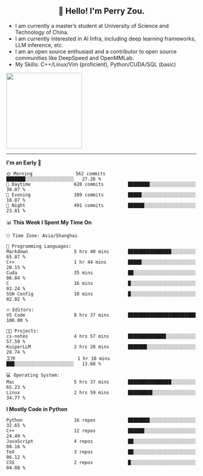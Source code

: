 <h2 align="center">👋 Hello! I'm Perry Zou.</h2>

- I am currently a master’s student at University of Science and Technology of China.
- I am currently interested in AI Infra, including deep learning frameworks, LLM inference, etc.
- I am an open source enthusiast and a contributor to open source communities like DeepSpeed and OpenMMLab.
- My Skills: C++/Linux/Vim (proficient), Python/CUDA/SQL (basic)

<img height=200 align="center" src="https://github-readme-stats.vercel.app/api?username=zonepg" />

-------

<!--START_SECTION:waka-->
**I'm an Early 🐤** 

```text
🌞 Morning                562 commits         ███████░░░░░░░░░░░░░░░░░░   27.26 % 
🌆 Daytime                620 commits         ████████░░░░░░░░░░░░░░░░░   30.07 % 
🌃 Evening                389 commits         █████░░░░░░░░░░░░░░░░░░░░   18.87 % 
🌙 Night                  491 commits         ██████░░░░░░░░░░░░░░░░░░░   23.81 % 
```


📊 **This Week I Spent My Time On** 

```text
🕑︎ Time Zone: Asia/Shanghai

💬 Programming Languages: 
Markdown                 5 hrs 40 mins       ████████████████░░░░░░░░░   65.87 % 
C++                      1 hr 44 mins        █████░░░░░░░░░░░░░░░░░░░░   20.15 % 
Cuda                     35 mins             ██░░░░░░░░░░░░░░░░░░░░░░░   06.84 % 
C                        16 mins             █░░░░░░░░░░░░░░░░░░░░░░░░   03.24 % 
SSH Config               10 mins             █░░░░░░░░░░░░░░░░░░░░░░░░   02.02 % 

🔥 Editors: 
VS Code                  8 hrs 37 mins       █████████████████████████   100.00 % 

🐱‍💻 Projects: 
cs-notes                 4 hrs 57 mins       ██████████████░░░░░░░░░░░   57.59 % 
KuiperLLM                2 hrs 28 mins       ███████░░░░░░░░░░░░░░░░░░   28.74 % 
工作                       1 hr 10 mins        ███░░░░░░░░░░░░░░░░░░░░░░   13.68 % 

💻 Operating System: 
Mac                      5 hrs 37 mins       ████████████████░░░░░░░░░   65.23 % 
Linux                    2 hrs 59 mins       █████████░░░░░░░░░░░░░░░░   34.77 % 
```

**I Mostly Code in Python** 

```text
Python                   16 repos            ████████░░░░░░░░░░░░░░░░░   32.65 % 
C++                      12 repos            ██████░░░░░░░░░░░░░░░░░░░   24.49 % 
JavaScript               4 repos             ██░░░░░░░░░░░░░░░░░░░░░░░   08.16 % 
TeX                      3 repos             ██░░░░░░░░░░░░░░░░░░░░░░░   06.12 % 
CSS                      2 repos             █░░░░░░░░░░░░░░░░░░░░░░░░   04.08 % 
```




<!--END_SECTION:waka-->
